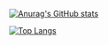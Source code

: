 [![Anurag's GitHub stats](https://github-readme-stats.vercel.app/api?username=zxf4399&count_private=true&show_icons=true&theme=dracula)](https://github.com/anuraghazra/github-readme-stats)

[![Top Langs](https://github-readme-stats.vercel.app/api/top-langs/?username=zxf4399&layout=compact)](https://github.com/anuraghazra/github-readme-stats)
